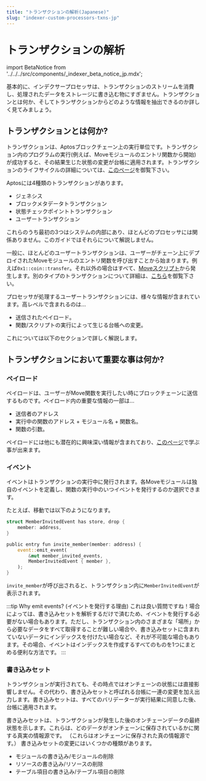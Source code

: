```yaml
---
title: "トランザクションの解析(Japanese)"
slug: "indexer-custom-processors-txns-jp"
---
```


# トランザクションの解析

import BetaNotice from '../../../src/components/\_indexer_beta_notice_jp.mdx';

<BetaNotice />

<!--
Things to add:
- We should have tabs for each language that mentions helper functions for extracting the thing you want. For example, if the user is trying to extract the entry function arguments, there should be a function like `get_entry_function_arguments` and we show how to use it in each language and where it comes from in the SDK.
-->

基本的に、インデクサープロセッサは、トランザクションのストリームを消費し、処理されたデータをストレージに書き込む物にすぎません。トランザクションとは何か、そしてトランザクションからどのような情報を抽出できるのか詳しく見てみましょう。

## トランザクションとは何か?

トランザクションは、Aptosブロックチェーン上の実行単位です。トランザクション内のプログラムの実行(例えば、Moveモジュールのエントリ関数から開始)が成功すると、その結果生じた状態の変更が台帳に適用されます。トランザクションのライフサイクルの詳細については、[このページ](../../concepts/blockchain.md#life-of-a-transaction)を御覧下さい。

Aptosには4種類のトランザクションがあります。

- ジェネシス
- ブロックメタデータトランザクション
- 状態チェックポイントトランザクション
- ユーザートランザクション

これらのうち最初の3つはシステムの内部にあり、ほとんどのプロセッサには関係ありません。このガイドではそれらについて解説しません。

一般に、ほとんどのユーザートランザクションは、ユーザーがチェーン上にデプロイされたMoveモジュールのエントリ関数を呼び出すことから始まります。例えば`0x1::coin::transfer`。それ以外の場合はすべて、[Moveスクリプト](/move/move-on-aptos/scripts/index.md)から発生します。別のタイプのトランザクションについて詳細は、[こちら](../../concepts/txns-states.md#types-of-transaction-payloads)を御覧下さい。

プロセッサが処理するユーザートランザクションには、様々な情報が含まれています。高レベルで含まれるのは...

- 送信されたペイロード。
- 関数/スクリプトの実行によって生じる台帳への変更。

これについては以下のセクションで詳しく解説します。

## トランザクションにおいて重要な事は何か?

### ペイロード

ペイロードは、ユーザーがMove関数を実行したい時にブロックチェーンに送信するものです。ペイロード内の重要な情報の一部は...

- 送信者のアドレス
- 実行中の関数のアドレス + モジュール名 + 関数名。
- 関数の引数。


ペイロードには他にも潜在的に興味深い情報が含まれており、[このページ](/concepts/txns-states#contents-of-a-transaction)で学ぶ事が出来ます。

### イベント

イベントはトランザクションの実行中に発行されます。各Moveモジュールは独自のイベントを定義し、関数の実行中のいつイベントを発行するのか選択できます。

たとえば、移動では以下のようになります。


```rust
struct MemberInvitedEvent has store, drop {
    member: address,
}

public entry fun invite_member(member: address) {
    event::emit_event(
        &mut member_invited_events,
        MemberInvitedEvent { member },
    );
}
```

`invite_member`が呼び出されると、トランザクション内に`MemberInvitedEvent`が表示されます。

:::tip Why emit events?
(イベントを発行する理由)
これは良い質問ですね！場合によっては、書き込みセットを解析するだけで済むため、イベントを発行する必要がない場合もあります。ただし、トランザクション内のさまざまな「場所」から必要なデータをすべて取得することが難しい場合や、書き込みセットに含まれていないデータにインデックスを付けたい場合など、それが不可能な場合もあります。その場合、イベントはインデックスを作成するすべてのものを1つにまとめる便利な方法です。
:::

### 書き込みセット

トランザクションが実行されても、その時点ではオンチェーンの状態には直接影響しません。その代わり、書き込みセットと呼ばれる台帳に一連の変更を加え出力します。書き込みセットは、すべてのバリデーターが実行結果に同意した後、台帳に適用されます。

書き込みセットは、トランザクションが発生した後のオンチェーンデータの最終状態を示します。これらは、どのデータがオンチェーンに保存されているかに関する真実の情報源です。
（これらはオンチェーンに保存された真の情報源です。）
書き込みセットの変更にはいくつかの種類があります。

- モジュールの書き込み/モジュールの削除
- リソースの書き込み/リソースの削除
- テーブル項目の書き込み/テーブル項目の削除

<!-- Add more information about writesets, ideally once have the helper functions. -->
